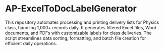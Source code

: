 # AP-ExcelToDocLabelGenerator
This repository automates processing and printing delivery lists for Physics class, handling 1,000+ records daily. It generates filtered Excel files, Word documents, and PDFs with customizable labels for class deliveries. The script streamlines data sorting, formatting, and batch file creation for efficient daily operations.

